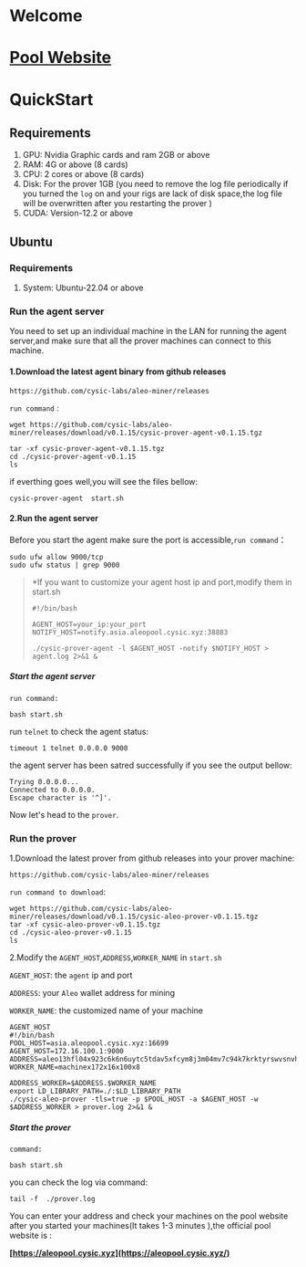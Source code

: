 

# Welcome

# [Pool Website](https://aleopool.cysic.xyz/)

# QuickStart
##  Requirements
1. GPU: Nvidia Graphic cards and ram  2GB or above
2. RAM: 4G or above (8 cards)
3. CPU: 2 cores or above (8 cards)
4. Disk: For the prover 1GB (you need to remove the log file periodically if you turned the `log` on and your rigs are lack of disk space,the log file will be overwritten after you restarting the prover )
5. CUDA: Version-12.2 or above

## Ubuntu
### Requirements
1. System: Ubuntu-22.04 or above 

### Run the agent server
You need to set up  an individual machine in the LAN for running the agent server,and make sure that all the prover machines can connect to this machine.

#### 1.Download the latest agent binary from github releases
```
https://github.com/cysic-labs/aleo-miner/releases
```
`run command` :
```
wget https://github.com/cysic-labs/aleo-miner/releases/download/v0.1.15/cysic-prover-agent-v0.1.15.tgz

tar -xf cysic-prover-agent-v0.1.15.tgz
cd ./cysic-prover-agent-v0.1.15
ls
```
if everthing goes well,you will see the files bellow:
```
cysic-prover-agent  start.sh
```


#### 2.Run the agent server

Before you start the agent make sure the port is accessible,`run command`：
```
sudo ufw allow 9000/tcp
sudo ufw status | grep 9000
```

> *If you want to customize your agent host ip and port,modify them in start.sh
> 
> ```
> #!/bin/bash
> 
> AGENT_HOST=your_ip:your_port
> NOTIFY_HOST=notify.asia.aleopool.cysic.xyz:38883
> 
> ./cysic-prover-agent -l $AGENT_HOST -notify $NOTIFY_HOST > agent.log 2>&1 &
> ```

##### Start the agent server
`run command:`


```
bash start.sh 
```
run `telnet` to check the agent status:
```
timeout 1 telnet 0.0.0.0 9000
```

the agent server has been satred successfully if you see the output bellow:
```
Trying 0.0.0.0...
Connected to 0.0.0.0.
Escape character is '^]'.
```

Now let's head to the `prover`.

### Run the prover
1.Download the latest prover from github releases into your prover machine:
```
https://github.com/cysic-labs/aleo-miner/releases
```
`run command to download`:
```
wget https://github.com/cysic-labs/aleo-miner/releases/download/v0.1.15/cysic-aleo-prover-v0.1.15.tgz
tar -xf cysic-aleo-prover-v0.1.15.tgz 
cd ./cysic-aleo-prover-v0.1.15
ls
```
2.Modify the `AGENT_HOST`,`ADDRESS`,`WORKER_NAME` in `start.sh`

`AGENT_HOST`: the `agent`  ip and port 

`ADDRESS`: your `Aleo` wallet address for mining

`WORKER_NAME`: the customized name of your machine


```
AGENT_HOST
#!/bin/bash
POOL_HOST=asia.aleopool.cysic.xyz:16699
AGENT_HOST=172.16.100.1:9000
ADDRESS=aleo13hfl04x923c6k6n6uytc5tdav5xfcym8j3m04mv7c94k7krktyrswvsnvh
WORKER_NAME=machinex172x16x100x8

ADDRESS_WORKER=$ADDRESS.$WORKER_NAME
export LD_LIBRARY_PATH=./:$LD_LIBRARY_PATH
./cysic-aleo-prover -tls=true -p $POOL_HOST -a $AGENT_HOST -w $ADDRESS_WORKER > prover.log 2>&1 &
```
##### Start the prover

`command:`
```
bash start.sh
```

you can check the log via command:
```
tail -f  ./prover.log
```


You can enter your address and check your machines on the pool website after you started your machines(It takes 1-3 minutes ),the official pool website is :

**[https://aleopool.cysic.xyz](https://aleopool.cysic.xyz/)**




